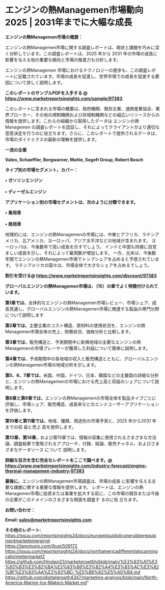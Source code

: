 # エンジンの熱Managemen市場動向2025 | 2031年までに大幅な成長

<strong><b>エンジンの熱Managemen市場の概要：</b></strong>

エンジンの熱Managemen市場に関する調査レポートは、現状と課題を巧みに深く分析しています。この調査レポートは、2025 年から 2031 年の市場の成長に影響を与える他の重要な傾向と市場の推進力も分析します。

エンジンの熱Managemen 市場におけるテクノロジーの進歩も、この調査レポートに記載されています。市場の成長を促進し、世界市場での成長を促進する要因について詳しく説明します。

<strong>このレポートのサンプルPDFを入手する @ <a href=https://www.marketreportsinsights.com/sample/97383>https://www.marketreportsinsights.com/sample/97383</a></strong>

このレポートに含まれる市場の概要は、政府機関、既存企業、通商産業協会、業界ブローカー、その他の規制機関および非規制機関などの幅広いリソースからの情報を提供します。これらの組織から取得したデータは エンジンの熱Managemen の調査レポートを認証し、それによってクライアントがより適切な意思決定を行うのに役立ちます。さらに、このレポートで提供されるデータは、市場のダイナミクスの最新の理解を提供します。

<strong>一流の企業</strong>

<strong><b>Valeo, Schaeffler, Borgwarner, Mahle, Sogefi Group, Robert Bosch</b></strong>

<strong><b>タイプ別の市場セグメント、カバー：</b></strong>

<strong>• ガソリンエンジン<br><br>• ディーゼルエンジン</strong>

<strong><b>アプリケーション別の市場セグメントは、次のように分類できます。</b></strong>

<strong>• 乗用車<br><br>• 商用車</strong>

 地理的には、エンジンの熱Managemenの市場には、中東とアフリカ、ラテンアメリカ、北アメリカ、ヨーロッパ、アジア太平洋などの地域が含まれます。 ヨーロッパは、今後数年で高い成長を示すでしょう。 インドと中国も同様に目覚ましい成長を示し、それによって雇用数が増加します。 一方、北米は、今後数年間でエンジンの熱Managemen市場でトップシェアを占めると予想されています。 ラテンアメリカの国々は、市場全体で大きなシェアを占めるでしょう。

<strong>割引を受ける@ <a href=https://www.marketreportsinsights.com/discount/97383>https://www.marketreportsinsights.com/discount/97383</a></strong>

<strong><b>グローバルエンジンの熱Managemen市場は、（15）の章でよく特徴付けられています。</b></strong>

<strong><b>第</b></strong><strong><b>1章では、</b></strong>全体的なエンジンの熱Managemen市場レビュー、市場シェア、成長見通し、グローバルエンジンの熱Managemen市場に関連する製品の専門分野について説明します

<strong><b>第2章では、</b></strong>主要企業のコスト構造、原材料の使用状況を、エンジンの熱Managemen市場全体の売上、財務状況、価格分析と比較します。

<strong><b>第3章では、</b></strong>販売構造と、予測期間中に新興地域の主要なエンジンの熱Managemenの市場プレーヤーが獲得した利益について簡単に説明します。

<strong><b>第4章では、</b></strong>予測期間中の各地域の収入と販売構造とともに、グローバルエンジンの熱Managemen市場の地域分析を示します。

<strong><b>第5、6、7章では、</b></strong>米国、中国、ドイツ、日本、韓国などの主要国の詳細な分析と、エンジンの熱Managemenの市場における売上高と収益のシェアについて説明します。

<strong><b>第8章と第9章では、</b></strong>エンジンの熱Managemenの市場全体を製品タイプごとに評価し、市場シェア、販売構造、成長率などのエンドユーザーアプリケーションを評価します。

<strong><b>第10章と第11章では、</b></strong>地域、種類、用途別の市場予測と、2025 年から2031 年までの収 益と売上 高を提供します。

<strong><b>第13章、第14章、</b></strong>および第15章では、情報の収集に使用されるさまざまな方法論、調査結果で使用されるアプローチ、付録、結論、販売チャネル、およびさまざまなデータソース について 説明します。

<strong>詳細な目次を含む完全なレポートをここで調べます。@ <a href=https://www.marketreportsinsights.com/industry-forecast/engine-thermal-managemen-industry-97383>https://www.marketreportsinsights.com/industry-forecast/engine-thermal-managemen-industry-97383</a></strong>

<strong><b>最後に、</b></strong>エンジンの熱Managemen市場調査は、市場の成長 に影響を</a>与える主要な課題に関する重要な情報を提供します。 レポートは、エンジンの熱Managemen市場に投資または事業を拡大する前に、この市場の既存または今後の企業がこのドメインのさまざまな側面を調査す るのに役 立ちます。

<strong><b>お問い合わせ：</b></strong>

<strong>Email: </strong><a href=mailto:sales@marketreportsinsights.com><strong>sales@marketreportsinsights.com</strong></a>

<strong>その他のレポート:</strong>
<br>
<a href=https://issuu.com/reportsinsights24/docs/europeliquidsiliconerubberequipmentmarketemergingt>https://issuu.com/reportsinsights24/docs/europeliquidsiliconerubberequipmentmarketemergingt</a>
<br>
<a href=https://tanomuno.com/illust/509172>https://tanomuno.com/illust/509172</a>
<br>
<a href=https://issuu.com/reportsinsights24/docs/northamericadifferentialscanningcalorimetermarket2>https://issuu.com/reportsinsights24/docs/northamericadifferentialscanningcalorimetermarket2</a>
<br>
<a href=https://github.com/Hindavi23/marketgrowthh/blob/main/%E3%83%A1%E3%83%B3%E3%82%BA%E3%83%88%E3%82%A4%E3%83%AC%E3%82%BF%E3%83%AA%E3%83%BC-%E5%B8%82%E5%A0%B4.md>https://github.com/Hindavi23/marketgrowthh/blob/main/%E3%83%A1%E3%83%B3%E3%82%BA%E3%83%88%E3%82%A4%E3%83%AC%E3%82%BF%E3%83%AA%E3%83%BC-%E5%B8%82%E5%A0%B4.md</a>
<br>
<a href=https://github.com/digitalgrowth4347/marketing-analysis/blob/main/North-America-Marine-Ice-Makers-Market.md>https://github.com/digitalgrowth4347/marketing-analysis/blob/main/North-America-Marine-Ice-Makers-Market.md</a>"
